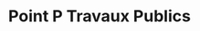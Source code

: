 ---
title: "Point P Travaux Publics"
url: /saint-jacques-de-la-lande/point-p-travaux-publics/
shop: matériel informatique
---
